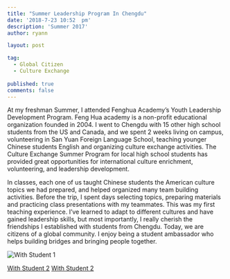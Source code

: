 ```yaml
---
title: "Summer Leadership Program In Chengdu"
date: '2018-7-23 10:52	pm'
description: 'Summer 2017'
author: ryann	

layout: post

tag:
  - Global Citizen
  - Culture Exchange
  
published: true
comments: false
---
```



At my freshman Summer, I attended Fenghua Academy’s Youth Leadership Development Program. Feng Hua academy is a non-profit educational organization founded in 2004. I went to Chengdu with 15 other high school students from the US and Canada, and we spent 2 weeks living on campus, volunteering in San Yuan Foreign Language School, teaching younger Chinese students English and organizing culture exchange activities. The Culture Exchange Summer Program for local high school students has provided great opportunities for international culture enrichment, volunteering, and leadership development.

In classes, each one of us taught Chinese students the American culture topics we had prepared, and helped organized many team building activities. Before the trip, I spent days selecting topics, preparing materials and practicing class presentations with my teammates. This was my first teaching experience. I’ve learned to adapt to different cultures and have gained leadership skills, but most importantly, I really cherish the friendships I established with students from Chengdu. Today, we are citizens of a global community. I enjoy being a student ambassador who helps building bridges and bringing people together. 

  
![With Student 1](/assets/images/posts/Chengdu/leadteam.jpg)

[With Student 2](https://x-ry.github.io/assets/images/posts/Chengdu/playmusic.jpg)
[With Student 2](https://x-ry.github.io/assets/images/posts/Chengdu/withstudent.jpg)

